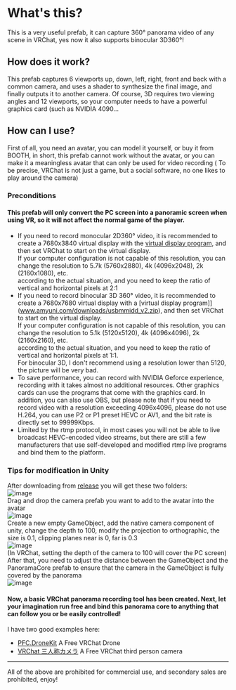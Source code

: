 # What's this?
This is a very useful prefab, it can capture 360° panorama video of any scene in VRChat, yes now it also supports binocular 3D360°!
## How does it work?
This prefab captures 6 viewports up, down, left, right, front and back with a common camera, and uses a shader to synthesize the final image, and finally outputs it to another camera. Of course, 3D requires two viewing angles and 12 viewports, so your computer needs to have a powerful graphics card (such as NVIDIA 4090...  
## How can I use?
First of all, you need an avatar, you can model it yourself, or buy it from BOOTH, in short, this prefab cannot work without the avatar, or you can make it a meaningless avatar that can only be used for video recording ( To be precise, VRChat is not just a game, but a social software, no one likes to play around the camera)  
### Preconditions
#### This prefab will only convert the PC screen into a panoramic screen when using VR, so it will not affect the normal game of the player.
* If you need to record monocular 2D360° video, it is recommended to create a 7680x3840 virtual display with the [virtual display program](www.amyuni.com/downloads/usbmmidd_v2.zip), and then set VRChat to start on the virtual display.   
If your computer configuration is not capable of this resolution, you can change the resolution to 5.7k (5760x2880), 4k (4096x2048), 2k (2160x1080), etc.   
according to the actual situation, and you need to keep the ratio of vertical and horizontal pixels at 2:1  
* If you need to record binocular 3D 360° video, it is recommended to create a 7680x7680 virtual display with a [virtual display program]](www.amyuni.com/downloads/usbmmidd_v2.zip), and then set VRChat to start on the virtual display.   
If your computer configuration is not capable of this resolution, you can change the resolution to 5.1k (5120x5120), 4k (4096x4096), 2k (2160x2160), etc.   
according to the actual situation, and you need to keep the ratio of vertical and horizontal pixels at 1:1.  
For binocular 3D, I don't recommend using a resolution lower than 5120, the picture will be very bad.
* To save performance, you can record with NVIDIA Geforce experience, recording with it takes almost no additional resources. Other graphics cards can use the programs that come with the graphics card. In addition, you can also use OBS, but please note that if you need to record video with a resolution exceeding 4096x4096, please do not use H.264, you can use P2 or P1 preset HEVC or AV1, and the bit rate is directly set to 99999Kbps.
* Limited by the rtmp protocol, in most cases you will not be able to live broadcast HEVC-encoded video streams, but there are still a few manufacturers that use self-developed and modified rtmp live programs and bind them to the platform.
### Tips for modification in Unity
After downloading from [release](https://github.com/TheBug233/VRChat360Camera/releases) you will get these two folders:  
![image](https://user-images.githubusercontent.com/33407430/223650382-5cc89dc9-9fd6-449b-a2f9-b4ed485b9ae4.png)  
Drag and drop the camera prefab you want to add to the avatar into the avatar  
![image](https://user-images.githubusercontent.com/33407430/223650939-3f18a421-4744-4f38-b641-336796146004.png)  
Create a new empty GameObject, add the native camera component of unity, change the depth to 100, modify the projection to orthographic, the size is 0.1, clipping planes near is 0, far is 0.3  
![image](https://user-images.githubusercontent.com/33407430/223652642-7a62200e-87c1-42c9-a892-6a45cf06d091.png)  
(In VRChat, setting the depth of the camera to 100 will cover the PC screen)  
After that, you need to adjust the distance between the GameObject and the PanoramaCore prefab to ensure that the camera in the GameObject is fully covered by the panorama  
![image](https://user-images.githubusercontent.com/33407430/223656434-c046029f-b658-495b-9a02-49fdd216e625.png)  
  
#### Now, a basic VRChat panorama recording tool has been created. Next, let your imagination run free and bind this panorama core to anything that can follow you or be easily controlled!
I have two good examples here:
* [PFC.DroneKit](https://github.com/brandonvdongen/PFC.DroneKit) A Free VRChat Drone
* [VRChat 三人称カメラ](https://booth.pm/zh-cn/items/3896031) A Free VRChat third person camera
***
All of the above are prohibited for commercial use, and secondary sales are prohibited, enjoy!
